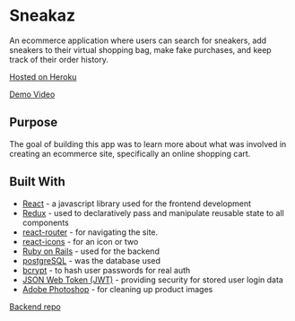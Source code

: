 <h1>Sneakaz</h1>

An ecommerce application where users can search for sneakers, add sneakers to their virtual shopping bag, make fake purchases, and keep track of their order history.

[Hosted on Heroku](https://sneakaz-front.herokuapp.com)

[Demo Video](https://drive.google.com/file/d/1ej8uZ0-FywxCAmYDUmFVPnLyOltVdBbS/view)

## Purpose

The goal of building this app was to learn more about what was involved in creating an ecommerce site, specifically an online shopping cart.

## Built With

* [React](https://reactjs.org/) - a javascript library used for the frontend development
* [Redux](https://redux.js.org/) - used to declaratively pass and manipulate reusable state to all components
* [react-router](https://reacttraining.com/react-router/) - for navigating the site.
* [react-icons](https://www.npmjs.com/package/react-icons) - for an icon or two
* [Ruby on Rails](https://rubyonrails.org/) - used for the backend
* [postgreSQL](https://www.postgresql.org/) - was the database used
* [bcrypt](https://rubygems.org/gems/bcrypt/versions/3.1.12) - to hash user passwords for real auth
* [JSON Web Token (JWT)](https://rubygems.org/gems/jwt/versions/1.5.4) - providing security for stored user login data
* [Adobe Photoshop](https://www.adobe.com/products/photoshop.html) - for cleaning up product images


[Backend repo](https://github.com/jeff-gosselin/sneakaz_back)
